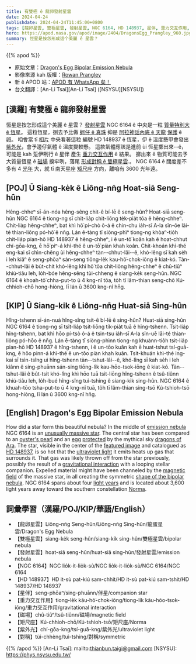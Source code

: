 ```yaml
---
title: 有雙極 ê 龍卵發射星雲
date: 2024-04-24
publishdate: 2024-04-24T11:45:00+0800
tags: [龍卵星雲, 雙極星雲, 發射星雲, NGC 6164, HD 148937, 星伴, 重力交互作用, 磁場, 矩尺座, 紫外光, 對稱]
hero: https://apod.nasa.gov/apod/image/2404/DragonsEgg_Prangley_960.jpg
summary: 恆星是按怎形成這个美麗 ê 星雲？
---
```


{{% apod %}}

- 原始文章：[Dragon's Egg Bipolar Emission Nebula](https://apod.nasa.gov/apod/ap240424.html)
- 影像來源 kah 版權：[Rowan Prangley](https://www.astrobin.com/users/Rowan.Prangley/)
- 新 ê APOD 站：[APOD 有 WhatsApp 矣！](https://www.whatsapp.com/channel/0029VaE3m060VycE2fP9wm0W)
- 台文翻譯：[An-Li Tsai][An-Li Tsai] ([NSYSU][NSYSU])

## [漢羅] 有雙極 ê 龍卵發射星雲
恆星是按怎形成這个美麗 ê 星雲？
[發射星雲][emission nebula] NGC 6164 ê 中央是一粒 [質量特別大 ê 恆星][unusually massive star]。
這粒恆星，捌去予比做 [蚵仔 ê 真珠][oyster's pearl] 抑是 [阿拉神話內底 ê 天龍][dragons of Ara] [保護][protected] ê [卵][egg]。
咱會當 tī [相片][featured image] 中央看著這粒 編號 HD 148937 ê 恆星，伊 ê 溫度懸甲會發出 [紫外光][ultraviolet light]，會予邊仔氣體 ê 溫度變較懸。
這款氣體應該是進前 ùi 恆星擲出來--ê，可能是 kah 踅伊咧行 ê 星伴 產生 [重力交互作用][gravitational interaction] ê 結果。
擲出來 ê 物質可能去予大質量恆星 ê [磁場][magnetic field] 搝牢咧，落尾 [形成對稱 ê 雙極星雲][shape of the bipolar nebula].。
NGC 6164 ê 闊度差不多有 4 [光年][light years] 大，就 tī 南天星座 [矩尺座][Norma] 方向，離咱有 3600 光年遠。

## [POJ] Ū Siang-ke̍k ê Liông-nn̄g Hoat-siā Seng-hûn
Hêng-chheⁿ sī-án-nóa hêng-sêng chit-ê bí-lē ê seng-hûn?
Hoat-siā seng-hûn NGC 6164 ê tiong-ng sī chi̍t-lia̍p chit-liōng te̍k-pia̍t tōa ê hêng-chheⁿ.
Chit-lia̍p hêng-chheⁿ, bat khì hō͘ pí-chò ô-á ê chin-chu ia̍h-sī A-la sîn-ōe lāi-té thian-liông pó-hō͘ ê nn̄g.
Lán ē-tàng tī siòng-phìⁿ tiong-ng khòaⁿ-tio̍h chit-lia̍p pian-hō HD 148937 ê hêng-chheⁿ, i ê un-tō͘ koân kah ē hoat-chhut chí-gōa-kng, ē hō͘ piⁿ-á khì-thé ê un-tō͘ piàn khah koân.
Chit-khoán khì-thé eng-kai sī chìn-chêng ùi hêng-chheⁿ tàn--chhut-lâi--ê, khó-lêng sī kah se̍h i leh kiâⁿ ê seng-phōaⁿ sán-seng tiōng-le̍k kau-hō͘-chok-iōng ê kiat-kó.
Tàn--chhut-lâi ê bu̍t-chit khó-lêng khì hō͘ tōa chit-liōng hêng-chheⁿ ê chû-tiûⁿ khiú-tiâu leh, lo̍h-bóe hêng-sêng tùi-chheng ê siang-ke̍k seng-hûn.
NGC 6164 ê khoah-tō͘ chha-put-to ū 4 kng-nî tōa, to̍h tī lâm-thian seng-chō Kú-chhioh-chō hong-hiòng, lī lán ū 3600 kng-nî hn̄g.

## [KIP] Ū Siang-ki̍k ê Liông-nn̄g Huat-siā Sing-hûn
Hîng-tshenn sī-án-nuá hîng-sîng tsit-ê bí-lē ê sing-hûn?
Huat-siā sing-hûn NGC 6164 ê tiong-ng sī tsi̍t-lia̍p tsit-liōng ti̍k-pia̍t tuā ê hîng-tshenn.
Tsit-lia̍p hîng-tshenn, bat khì hōo pí-tsò ô-á ê tsin-tsu ia̍h-sī A-la sîn-uē lāi-té thian-liông pó-hōo ê nn̄g.
Lán ē-tàng tī siòng-phìnn tiong-ng khuànn-tio̍h tsit-lia̍p pian-hō HD 148937 ê hîng-tshenn, i ê un-tōo kuân kah ē huat-tshut tsí-guā-kng, ē hōo pinn-á khì-thé ê un-tōo piàn khah kuân.
Tsit-khuán khì-thé ing-kai sī tsìn-tsîng uì hîng-tshenn tàn--tshut-lâi--ê, khó-lîng sī kah se̍h i leh kiânn ê sing-phuānn sán-sing tiōng-li̍k kau-hōo-tsok-iōng ê kiat-kó.
Tàn--tshut-lâi ê bu̍t-tsit khó-lîng khì hōo tuā tsit-liōng hîng-tshenn ê tsû-tiûnn khiú-tiâu leh, lo̍h-bué hîng-sîng tuì-tshing ê siang-ki̍k sing-hûn.
NGC 6164 ê khuah-tōo tsha-put-to ū 4 kng-nî tuā, to̍h tī lâm-thian sing-tsō Kú-tshioh-tsō hong-hiòng, lī lán ū 3600 kng-nî hn̄g.

## [English] Dragon's Egg Bipolar Emission Nebula
How did a star form this beautiful nebula?
In the middle of [emission nebula][emission nebula] NGC 6164 is an [unusually massive star][unusually massive star].
The central star has been compared to an [oyster's pearl][oyster's pearl] and an [egg][egg] [protected][protected] by the mythical sky [dragons of Ara][dragons of Ara].
The star, visible in the center of the [featured image][featured image] and catalogued as [HD 148937][HD 148937], is so hot that the [ultraviolet light][ultraviolet light] it emits heats up gas that surrounds it.
That gas was likely thrown off from the star previously, possibly the result of a [gravitational interaction][gravitational interaction] with a looping stellar companion.
Expelled material might have been channeled by the [magnetic field][magnetic field] of the massive star, in all creating the symmetric [shape of the bipolar nebula][shape of the bipolar nebula].
NGC 6164 spans about four [light years][light years] and is located about 3,600 light years away toward the southern constellation [Norma][Norma].

## 詞彙學習（漢羅/POJ/KIP/華語/English）
- 【龍卵星雲】Liông-nn̄g Seng-hûn/Liông-nn̄g Sing-hûn/龍蛋星雲/Dragon's Egg Nebula
- 【雙極星雲】siang-ke̍k seng-hûn/siang-ki̍k sing-hûn/雙極星雲/bipolar nebula
- 【發射星雲】hoat-siā seng-hûn/huat-siā sing-hûn/發射星雲/emission nebula
- 【NGC 6164】NGC lio̍k-it-lio̍k-sù/NGC lio̍k-it-lio̍k-sù/NGC 6164/NGC 6164
- 【HD 148937】HD it-sù pat-kiú sam-chhit/HD it-sù pat-kiú sam-tshit/HD 148937/HD 148937
- 【星伴】seng-phōaⁿ/sing-phuānn/伴星/companion star
- 【重力交互作用】tiong-le̍k kāu-hō͘-chok-iōng/tiong-li̍k kāu-hōo-tsok-iōng/重力交互作用/gravitational interaction
- 【磁場】chû-tiûⁿ/tsû-tiûnn/磁場/magnetic field
- 【矩尺座】Kú-chhioh-chō/Kú-tshioh-tsō/矩尺座/Norma
- 【紫外光】chí-gōa-kng/tsí-guā-kng/紫外光/ultraviolet light
- 【對稱】tùi-chhèng/tuì-tshing/對稱/symmetric

{{% /apod %}}
[An-Li Tsai]: mailto:thianbun.taigi@gmail.com
[NSYSU]: https://phys.nsysu.edu.tw/

[copyright]: https://apod.nasa.gov/apod/fap/lib/about_apod.html#srapply
[License3]: https://creativecommons.org/licenses/by/3.0/
[License2]:https://creativecommons.org/licenses/by-nc-nd/2.0/

[emission nebula]:https://en.wikipedia.org/wiki/Emission_nebula
[unusually massive star]:https://en.wikipedia.org/wiki/O-type_star
[oyster's pearl]:https://www.thepearlsource.com/blog/wp-content/uploads/2017/12/Black-pearls.jpg
[egg]:https://en.wikipedia.org/wiki/Dragon%27s_Egg
[protected]:https://www.boredpanda.com/blog/wp-content/uploads/2015/07/dog-protecting-cat-internet-meme-fb2__700.jpg
[dragons of Ara]:https://apod.nasa.gov/apod/ap220607.html
[featured image]:https://www.astrobin.com/7dexm4/
[HD 148937]:https://telescope.live/gallery/hd-148937-ngc-6165
[ultraviolet light]:https://science.nasa.gov/ems/10_ultravioletwaves/
[gravitational interaction]:https://science.nasa.gov/resource/tides/
[magnetic field]:https://pwg.gsfc.nasa.gov/Education/Imagnet.html
[shape of the bipolar nebula]:https://ui.adsabs.harvard.edu/abs/2024ApJ...961...72L/abstract
[light years]:https://spaceplace.nasa.gov/light-year/
[Norma]:https://en.wikipedia.org/wiki/Norma_(constellation)
